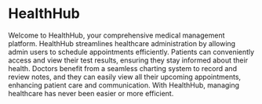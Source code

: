 # HealthHub
Welcome to HealthHub, your comprehensive medical management platform. HealthHub streamlines healthcare administration by allowing admin users to schedule appointments efficiently. Patients can conveniently access and view their test results, ensuring they stay informed about their health. Doctors benefit from a seamless charting system to record and review notes, and they can easily view all their upcoming appointments, enhancing patient care and communication. With HealthHub, managing healthcare has never been easier or more efficient.
